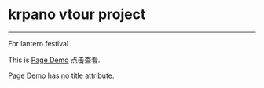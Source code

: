# krpano vtour project
---
For lantern festival

This is [Page Demo](https://h5.dgdev.cn/lantern/tour.html "Title") 点击查看.

[Page Demo](https://h5.dgdev.cn/lantern/tour.html) has no title attribute.
